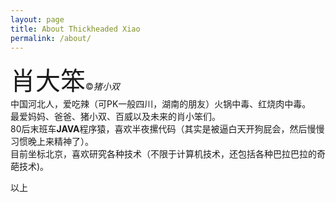 ```yaml
---
layout: page
title: About Thickheaded Xiao
permalink: /about/
---
```

<span style="font-size:40px">肖大笨</span><span>&copy;_猪小双_</span>
<br>中国河北人，爱吃辣（可PK一般四川，湖南的朋友）火锅中毒、红烧肉中毒。
<br>最爱妈妈、爸爸、猪小双、百威以及未来的肖小笨们。
<br>80后末班车**JAVA**程序猿，喜欢半夜摞代码（其实是被逼白天开狗屁会，然后慢慢习惯晚上来精神了）。
<br>目前坐标北京，喜欢研究各种技术（不限于计算机技术，还包括各种巴拉巴拉的奇葩技术)。

以上




